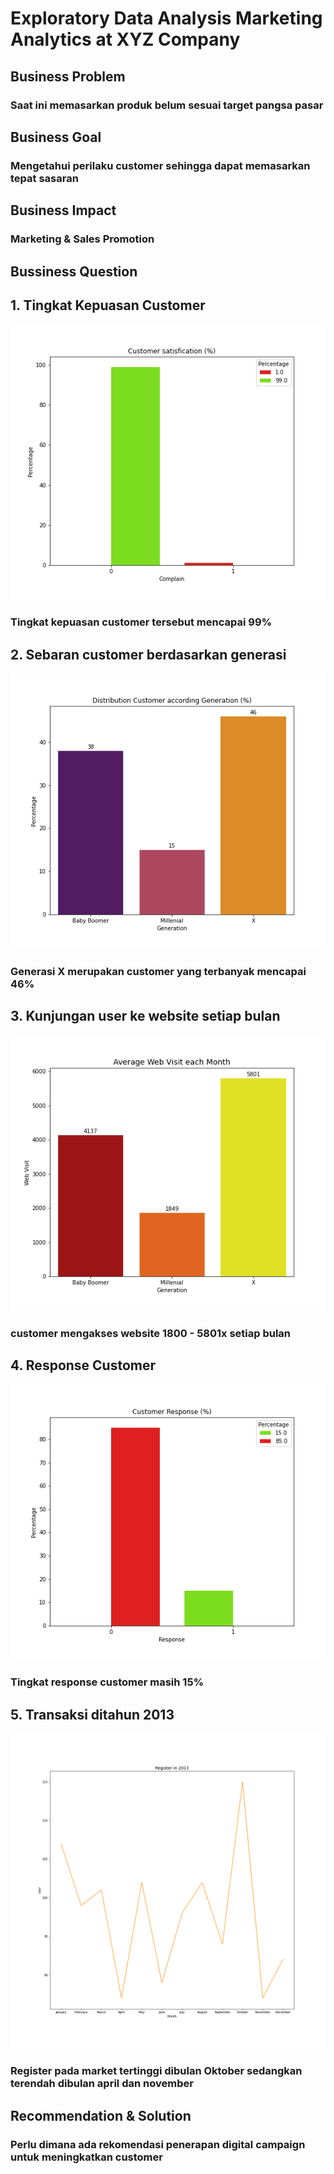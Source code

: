 # Exploratory Data Analysis Marketing Analytics at XYZ Company 

## Business Problem 

<h3> Saat ini memasarkan produk belum sesuai target pangsa pasar </h3>

## Business Goal 

<h3> Mengetahui perilaku customer sehingga dapat memasarkan tepat sasaran  </h3>

## Business Impact 

<h3> Marketing & Sales Promotion </h3>

## Bussiness Question

## 1. Tingkat Kepuasan Customer 

<img src='Satisfication.png'></img>

<h3> Tingkat kepuasan customer tersebut mencapai 99%  </h3>

## 2. Sebaran customer berdasarkan generasi 

<img src='Generation.png'> </img>

<h3> Generasi X merupakan customer yang terbanyak mencapai 46%  </h3>


## 3. Kunjungan user ke website setiap bulan 

<img src='Web.png'> </img>

<h3> customer mengakses website 1800 - 5801x setiap bulan </h3>


## 4. Response Customer 

<img src='Response.png'></img>

<h3> Tingkat response customer masih 15% </h3>


## 5. Transaksi ditahun 2013

<img src='Register.png'></img>

<h3> Register pada market tertinggi dibulan Oktober sedangkan terendah dibulan april dan november  </h3>


## Recommendation & Solution 

<h3> Perlu dimana ada rekomendasi penerapan digital campaign untuk meningkatkan customer  </h3>
